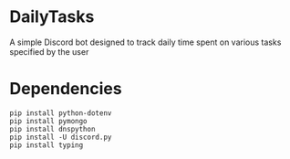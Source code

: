 # DailyTasks
A simple Discord bot designed to track daily time spent on various tasks specified by the user
# Dependencies
```
pip install python-dotenv
pip install pymongo
pip install dnspython
pip install -U discord.py
pip install typing
```
